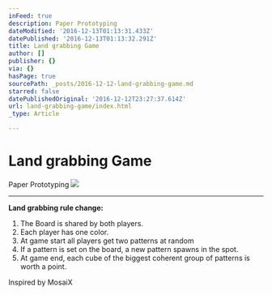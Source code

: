 ```yaml
---
inFeed: true
description: Paper Prototyping
dateModified: '2016-12-13T01:13:31.433Z'
datePublished: '2016-12-13T01:13:32.291Z'
title: Land grabbing Game
author: []
publisher: {}
via: {}
hasPage: true
sourcePath: _posts/2016-12-12-land-grabbing-game.md
starred: false
datePublishedOriginal: '2016-12-12T23:27:37.614Z'
url: land-grabbing-game/index.html
_type: Article

---
```

# Land grabbing Game

Paper Prototyping
![](https://the-grid-user-content.s3-us-west-2.amazonaws.com/2d8dc1e1-6225-4b79-b27d-57018ebcb23e.gif)

---

**Land grabbing rule change:**

1. The Board is shared by both players.
2. Each player has one color.
3. At game start all players get two patterns at random
4. If a pattern is set on the board, a new pattern spawns in the spot.
5. At game end, each cube of the biggest coherent group of patterns is worth a point.

Inspired by MosaiX